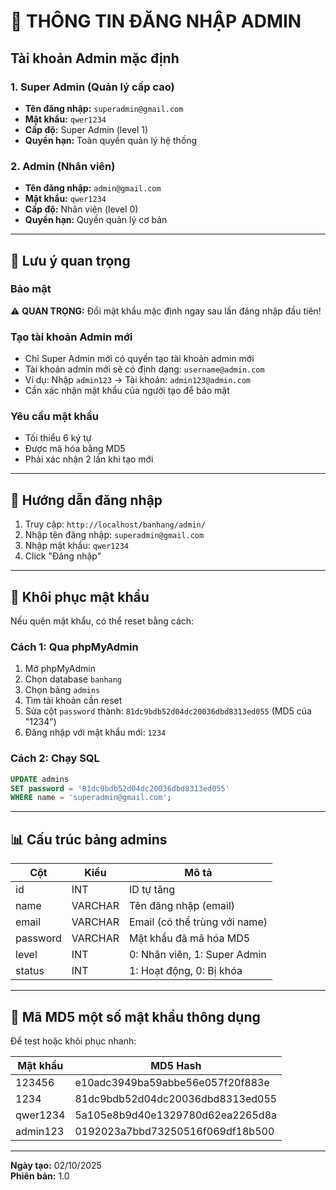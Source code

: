 # 🔐 THÔNG TIN ĐĂNG NHẬP ADMIN

## Tài khoản Admin mặc định

### 1. Super Admin (Quản lý cấp cao)
- **Tên đăng nhập:** `superadmin@gmail.com`
- **Mật khẩu:** `qwer1234`
- **Cấp độ:** Super Admin (level 1)
- **Quyền hạn:** Toàn quyền quản lý hệ thống

### 2. Admin (Nhân viên)
- **Tên đăng nhập:** `admin@gmail.com`
- **Mật khẩu:** `qwer1234`
- **Cấp độ:** Nhân viên (level 0)
- **Quyền hạn:** Quyền quản lý cơ bản

---

## 📝 Lưu ý quan trọng

### Bảo mật
⚠️ **QUAN TRỌNG:** Đổi mật khẩu mặc định ngay sau lần đăng nhập đầu tiên!

### Tạo tài khoản Admin mới
- Chỉ Super Admin mới có quyền tạo tài khoản admin mới
- Tài khoản admin mới sẽ có định dạng: `username@admin.com`
- Ví dụ: Nhập `admin123` → Tài khoản: `admin123@admin.com`
- Cần xác nhận mật khẩu của người tạo để bảo mật

### Yêu cầu mật khẩu
- Tối thiểu 6 ký tự
- Được mã hóa bằng MD5
- Phải xác nhận 2 lần khi tạo mới

---

## 🚀 Hướng dẫn đăng nhập

1. Truy cập: `http://localhost/banhang/admin/`
2. Nhập tên đăng nhập: `superadmin@gmail.com`
3. Nhập mật khẩu: `qwer1234`
4. Click "Đăng nhập"

---

## 🔧 Khôi phục mật khẩu

Nếu quên mật khẩu, có thể reset bằng cách:

### Cách 1: Qua phpMyAdmin
1. Mở phpMyAdmin
2. Chọn database `banhang`
3. Chọn bảng `admins`
4. Tìm tài khoản cần reset
5. Sửa cột `password` thành: `81dc9bdb52d04dc20036dbd8313ed055` (MD5 của "1234")
6. Đăng nhập với mật khẩu mới: `1234`

### Cách 2: Chạy SQL
```sql
UPDATE admins 
SET password = '81dc9bdb52d04dc20036dbd8313ed055' 
WHERE name = 'superadmin@gmail.com';
```

---

## 📊 Cấu trúc bảng admins

| Cột | Kiểu | Mô tả |
|-----|------|-------|
| id | INT | ID tự tăng |
| name | VARCHAR | Tên đăng nhập (email) |
| email | VARCHAR | Email (có thể trùng với name) |
| password | VARCHAR | Mật khẩu đã mã hóa MD5 |
| level | INT | 0: Nhân viên, 1: Super Admin |
| status | INT | 1: Hoạt động, 0: Bị khóa |

---

## 🔑 Mã MD5 một số mật khẩu thông dụng

Để test hoặc khôi phục nhanh:

| Mật khẩu | MD5 Hash |
|----------|----------|
| 123456 | e10adc3949ba59abbe56e057f20f883e |
| 1234 | 81dc9bdb52d04dc20036dbd8313ed055 |
| qwer1234 | 5a105e8b9d40e1329780d62ea2265d8a |
| admin123 | 0192023a7bbd73250516f069df18b500 |

---

**Ngày tạo:** 02/10/2025  
**Phiên bản:** 1.0

